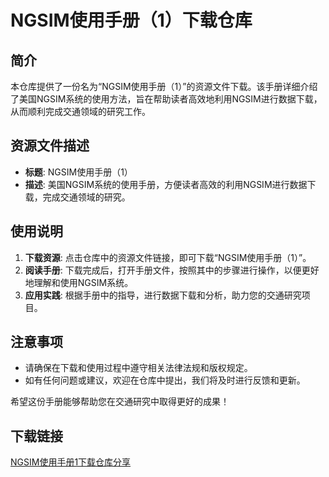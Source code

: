 # NGSIM使用手册（1）下载仓库

## 简介

本仓库提供了一份名为“NGSIM使用手册（1）”的资源文件下载。该手册详细介绍了美国NGSIM系统的使用方法，旨在帮助读者高效地利用NGSIM进行数据下载，从而顺利完成交通领域的研究工作。

## 资源文件描述

- **标题**: NGSIM使用手册（1）
- **描述**: 美国NGSIM系统的使用手册，方便读者高效的利用NGSIM进行数据下载，完成交通领域的研究。

## 使用说明

1. **下载资源**: 点击仓库中的资源文件链接，即可下载“NGSIM使用手册（1）”。
2. **阅读手册**: 下载完成后，打开手册文件，按照其中的步骤进行操作，以便更好地理解和使用NGSIM系统。
3. **应用实践**: 根据手册中的指导，进行数据下载和分析，助力您的交通研究项目。

## 注意事项

- 请确保在下载和使用过程中遵守相关法律法规和版权规定。
- 如有任何问题或建议，欢迎在仓库中提出，我们将及时进行反馈和更新。

希望这份手册能够帮助您在交通研究中取得更好的成果！

## 下载链接

[NGSIM使用手册1下载仓库分享](https://pan.quark.cn/s/c85ce90d9319)